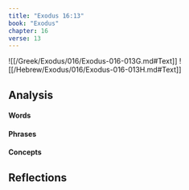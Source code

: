 ```yaml
---
title: "Exodus 16:13"
book: "Exodus"
chapter: 16
verse: 13
---
```

![[/Greek/Exodus/016/Exodus-016-013G.md#Text]]
![[/Hebrew/Exodus/016/Exodus-016-013H.md#Text]]

## Analysis

#### Words

#### Phrases

#### Concepts

## Reflections
